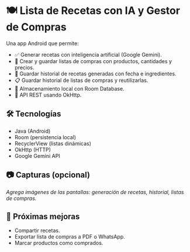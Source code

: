 # 🍽️ Lista de Recetas con IA y Gestor de Compras

Una app Android que permite:

- ✅ Generar recetas con inteligencia artificial (Google Gemini).
- 🛒 Crear y guardar listas de compras con productos, cantidades y precios.
- 📂 Guardar historial de recetas generadas con fecha e ingredientes.
- 📋 Guardar historial de listas de compras y reutilizarlas.
- 💾 Almacenamiento local con Room Database.
- 🔗 API REST usando OkHttp.

## 🛠️ Tecnologías
- Java (Android)
- Room (persistencia local)
- RecyclerView (listas dinámicas)
- OkHttp (HTTP)
- Google Gemini API

## 📷 Capturas (opcional)
_Agrega imágenes de las pantallas: generación de recetas, historial, listas de compras._

## 📌 Próximas mejoras
- Compartir recetas.
- Exportar lista de compras a PDF o WhatsApp.
- Marcar productos como comprados.
